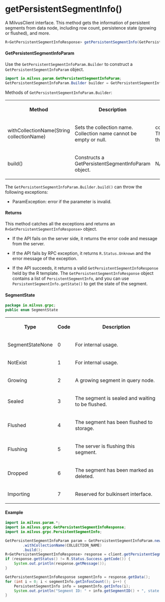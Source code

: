 # getPersistentSegmentInfo()

A MilvusClient interface. This method gets the information of persistent segments from data node, including row count, persistence state (growing or flushed), and more.

```java
R<GetPersistentSegmentInfoResponse> getPersistentSegmentInfo(GetPersistentSegmentInfoParam requestParam);
```

#### GetPersistentSegmentInfoParam

Use the `GetPersistentSegmentInfoParam.Builder` to construct a `GetPersistentSegmentInfoParam` object.

```java
import io.milvus.param.GetPersistentSegmentInfoParam;
GetPersistentSegmentInfoParam.Builder builder = GetPersistentSegmentInfoParam.newBuilder();
```

Methods of `GetPersistentSegmentInfoParam.Builder`:

<table>
    <tr>
        <th><p>Method</p></th>
        <th><p>Description</p></th>
        <th><p>Parameters</p></th>
    </tr>
    <tr>
        <td><p>withCollectionName(String collectionName)</p></td>
        <td><p>Sets the collection name. Collection name cannot be empty or null.</p></td>
        <td><p>collectionName: The name of the collection.</p></td>
    </tr>
    <tr>
        <td><p>build()</p></td>
        <td><p>Constructs a GetPersistentSegmentInfoParam object.</p></td>
        <td><p>N/A</p></td>
    </tr>
</table>

The `GetPersistentSegmentInfoParam.Builder.build()` can throw the following exceptions:

- ParamException: error if the parameter is invalid.

#### Returns

This method catches all the exceptions and returns an `R<GetPersistentSegmentInfoResponse>` object.

- If the API fails on the server side, it returns the error code and message from the server.

- If the API fails by RPC exception, it returns `R.Status.Unknown` and the error message of the exception.

- If the API succeeds, it returns a valid `GetPersistentSegmentInfoResponse` held by the R template. The `GetPersistentSegmentInfoResponse` object contains a list of `PersistentSegmentInfo`, and you can use `PersistentSegmentInfo.getState()` to get the state of the segment.

#### SegmentState

```java
package io.milvus.grpc;
public enum SegmentState
```

<table>
   <tr>
     <th><p><strong>Type</strong></p></th>
     <th><p><strong>Code</strong></p></th>
     <th><p><strong>Description</strong></p></th>
   </tr>
   <tr>
     <td><p>SegmentStateNone</p></td>
     <td><p>0</p></td>
     <td><p>For internal usage.</p></td>
   </tr>
   <tr>
     <td><p>NotExist</p></td>
     <td><p>1</p></td>
     <td><p>For internal usage.</p></td>
   </tr>
   <tr>
     <td><p>Growing</p></td>
     <td><p>2</p></td>
     <td><p>A growing segment in query node.</p></td>
   </tr>
   <tr>
     <td><p>Sealed</p></td>
     <td><p>3</p></td>
     <td><p>The segment is sealed and waiting to be flushed.</p></td>
   </tr>
   <tr>
     <td><p>Flushed</p></td>
     <td><p>4</p></td>
     <td><p>The segment has been flushed to storage.</p></td>
   </tr>
   <tr>
     <td><p>Flushing</p></td>
     <td><p>5</p></td>
     <td><p>The server is flushing this segment.</p></td>
   </tr>
   <tr>
     <td><p>Dropped</p></td>
     <td><p>6</p></td>
     <td><p>The segment has been marked as deleted.</p></td>
   </tr>
   <tr>
     <td><p>Importing</p></td>
     <td><p>7</p></td>
     <td><p>Reserved for bulkinsert interface.</p></td>
   </tr>
</table>

#### Example

```java
import io.milvus.param.*;
import io.milvus.grpc.GetPersistentSegmentInfoResponse;
import io.milvus.grpc.PersistentSegmentInfo;

GetPersistentSegmentInfoParam param = GetPersistentSegmentInfoParam.newBuilder()
        .withCollectionName(COLLECTION_NAME)
        .build();
R<GetPersistentSegmentInfoResponse> response = client.getPersistentSegmentInfo(param);
if (response.getStatus() != R.Status.Success.getCode()) {
    System.out.println(response.getMessage());
}

GetPersistentSegmentInfoResponse segmentInfo = response.getData();
for (int i = 0; i < segmentInfo.getInfosCount(); i++) {
    PersistentSegmentInfo info = segmentInfo.getInfos(i);
    System.out.println("Segment ID: " + info.getSegmentID() + ", state: " + info.getState() + ", rows: " + info.getNumRows());
}
```
